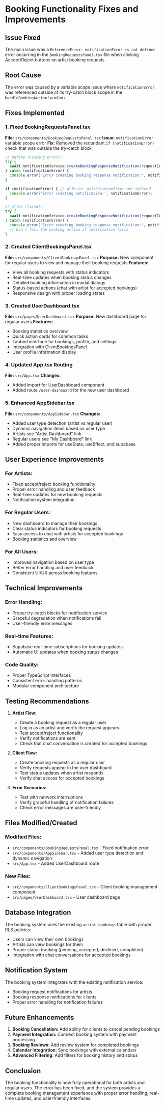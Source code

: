 # Booking Functionality Fixes and Improvements

## Issue Fixed
The main issue was a `ReferenceError: notificationError is not defined` error occurring in the `BookingRequestsPanel.tsx` file when clicking Accept/Reject buttons on artist booking requests.

## Root Cause
The error was caused by a variable scope issue where `notificationError` was referenced outside of its try-catch block scope in the `handleBookingAction` function.

## Fixes Implemented

### 1. Fixed BookingRequestsPanel.tsx
**File:** `src/components/BookingRequestsPanel.tsx`
**Issue:** `notificationError` variable scope error
**Fix:** Removed the redundant `if (notificationError)` check that was outside the try-catch block

```typescript
// Before (causing error):
try {
  await notificationService.createBookingResponseNotification(requestId, action);
} catch (notificationError) {
  console.error('Error creating booking response notification:', notificationError);
}

if (notificationError) { // ❌ Error: notificationError not defined
  console.error('Error creating notification:', notificationError);
}

// After (fixed):
try {
  await notificationService.createBookingResponseNotification(requestId, action);
} catch (notificationError) {
  console.error('Error creating booking response notification:', notificationError);
  // Don't fail the booking action if notification fails
}
```

### 2. Created ClientBookingsPanel.tsx
**File:** `src/components/ClientBookingsPanel.tsx`
**Purpose:** New component for regular users to view and manage their booking requests
**Features:**
- View all booking requests with status indicators
- Real-time updates when booking status changes
- Detailed booking information in modal dialogs
- Status-based actions (chat with artist for accepted bookings)
- Responsive design with proper loading states

### 3. Created UserDashboard.tsx
**File:** `src/pages/UserDashboard.tsx`
**Purpose:** New dashboard page for regular users
**Features:**
- Booking statistics overview
- Quick action cards for common tasks
- Tabbed interface for bookings, profile, and settings
- Integration with ClientBookingsPanel
- User profile information display

### 4. Updated App.tsx Routing
**File:** `src/App.tsx`
**Changes:**
- Added import for UserDashboard component
- Added route `/user-dashboard` for the new user dashboard

### 5. Enhanced AppSidebar.tsx
**File:** `src/components/AppSidebar.tsx`
**Changes:**
- Added user type detection (artist vs regular user)
- Dynamic navigation items based on user type
- Artists see "Artist Dashboard" link
- Regular users see "My Dashboard" link
- Added proper imports for useState, useEffect, and supabase

## User Experience Improvements

### For Artists:
- Fixed accept/reject booking functionality
- Proper error handling and user feedback
- Real-time updates for new booking requests
- Notification system integration

### For Regular Users:
- New dashboard to manage their bookings
- Clear status indicators for booking requests
- Easy access to chat with artists for accepted bookings
- Booking statistics and overview

### For All Users:
- Improved navigation based on user type
- Better error handling and user feedback
- Consistent UI/UX across booking features

## Technical Improvements

### Error Handling:
- Proper try-catch blocks for notification service
- Graceful degradation when notifications fail
- User-friendly error messages

### Real-time Features:
- Supabase real-time subscriptions for booking updates
- Automatic UI updates when booking status changes

### Code Quality:
- Proper TypeScript interfaces
- Consistent error handling patterns
- Modular component architecture

## Testing Recommendations

1. **Artist Flow:**
   - Create a booking request as a regular user
   - Log in as an artist and verify the request appears
   - Test accept/reject functionality
   - Verify notifications are sent
   - Check that chat conversation is created for accepted bookings

2. **Client Flow:**
   - Create booking requests as a regular user
   - Verify requests appear in the user dashboard
   - Test status updates when artist responds
   - Verify chat access for accepted bookings

3. **Error Scenarios:**
   - Test with network interruptions
   - Verify graceful handling of notification failures
   - Check error messages are user-friendly

## Files Modified/Created

### Modified Files:
- `src/components/BookingRequestsPanel.tsx` - Fixed notification error
- `src/components/AppSidebar.tsx` - Added user type detection and dynamic navigation
- `src/App.tsx` - Added UserDashboard route

### New Files:
- `src/components/ClientBookingsPanel.tsx` - Client booking management component
- `src/pages/UserDashboard.tsx` - User dashboard page

## Database Integration

The booking system uses the existing `artist_bookings` table with proper RLS policies:
- Users can view their own bookings
- Artists can view bookings for them
- Proper status tracking (pending, accepted, declined, completed)
- Integration with chat conversations for accepted bookings

## Notification System

The booking system integrates with the existing notification service:
- Booking request notifications for artists
- Booking response notifications for clients
- Proper error handling for notification failures

## Future Enhancements

1. **Booking Cancellation:** Add ability for clients to cancel pending bookings
2. **Payment Integration:** Connect booking system with payment processing
3. **Booking Reviews:** Add review system for completed bookings
4. **Calendar Integration:** Sync bookings with external calendars
5. **Advanced Filtering:** Add filters for booking history and status

## Conclusion

The booking functionality is now fully operational for both artists and regular users. The error has been fixed, and the system provides a complete booking management experience with proper error handling, real-time updates, and user-friendly interfaces.
